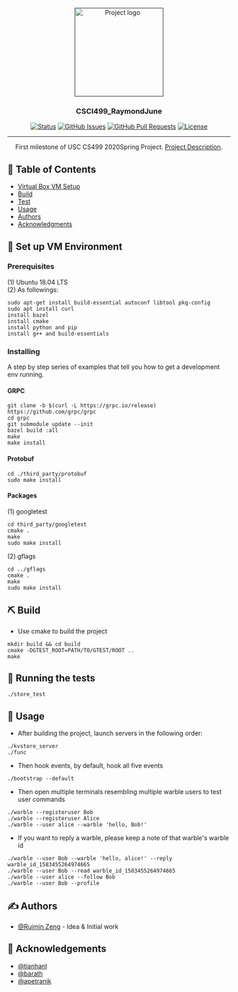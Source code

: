 <p align="center">
  <a href="" rel="noopener">
 <img width=200px height=200px src="https://i.imgur.com/6wj0hh6.jpg" alt="Project logo"></a>
</p>

<h3 align="center">CSCI499_RaymondJune</h3>

<div align="center">

[![Status](https://img.shields.io/badge/status-active-success.svg)]()
[![GitHub Issues](https://img.shields.io/github/issues/kylelobo/The-Documentation-Compendium.svg)](https://github.com/RaymondJune/csci499_RaymondJune/issues)
[![GitHub Pull Requests](https://img.shields.io/github/issues-pr/kylelobo/The-Documentation-Compendium.svg)](https://github.com/RaymondJune/csci499_RaymondJune/pulls)
[![License](https://img.shields.io/badge/license-MIT-blue.svg)](/LICENSE)

</div>

---

<p align="center">  First milestone of USC CS499 2020Spring Project. <a href = "https://docs.google.com/document/d/1TCxCbmyiO5mpiuvH8q9FZMXzt7nT2Drwecho8i3bW6g/edit#">Project Description</a>.
    <br> 
</p>

## 📝 Table of Contents

- [Virtual Box VM Setup](#Setup)
- [Build](#built_using)
- [Test](#tests)
- [Usage](#usage)
- [Authors](#authors)
- [Acknowledgments](#acknowledgement)

## 🏁 Set up VM Environment <a name = "Setup"></a>

### Prerequisites

(1) Ubuntu 18.04 LTS <br />
(2) As followings: 
```
sudo apt-get install build-essential autoconf libtool pkg-config 
sudo apt install curl 
install bazel
install cmake
install python and pip
install g++ and build-essentials
```

### Installing

A step by step series of examples that tell you how to get a development env running.

#### GRPC
```
git clone -b $(curl -L https://grpc.io/release) https://github.com/grpc/grpc 
cd grpc 
git submodule update --init 
bazel build :all 
make 
make install 
```
#### Protobuf 
```
cd ./third_party/protobuf 
sudo make install
```
#### Packages
(1) googletest
```
cd third_party/googletest 
cmake . 
make 
sudo make install 
```
(2) gflags
```
cd ../gflags 
cmake . 
make 
sudo make install 
```

## ⛏️ Build <a name = "built_using"></a>
- Use cmake to build the project
```
mkdir build && cd build 
cmake -DGTEST_ROOT=PATH/TO/GTEST/ROOT .. 
make 
```

## 🔧 Running the tests <a name = "tests"></a>

```
./store_test 
```

## 🎈 Usage <a name="usage"></a>

- After building the project, launch servers in the following order:
```
./kvstore_server
./func
```
- Then hook events, by default, hook all five events
```
./bootstrap --default
```
- Then open multiple terminals resembling multiple warble users to test user commands
```
./warble --registeruser Bob
./warble --registeruser Alice
./warble --user alice --warble 'hello, Bob!'
```
- If you want to reply a warble, please keep a note of that warble's warble id
```
./warble --user Bob --warble 'hello, alice!' --reply warble_id_1583455264974665
./warble --user Bob --read warble_id_1583455264974665
./warble --user alice --follow Bob
./warble --user Bob --profile
```

## ✍️ Authors <a name = "authors"></a>

- [@Ruimin Zeng](https://github.com/RaymondJune) - Idea & Initial work


## 🎉 Acknowledgements <a name = "acknowledgement"></a>

- [@tianhanl](https://github.com/tianhanl)
- [@barath](https://github.com/barath)
- [@apetranik](https://github.com/apetranik)

